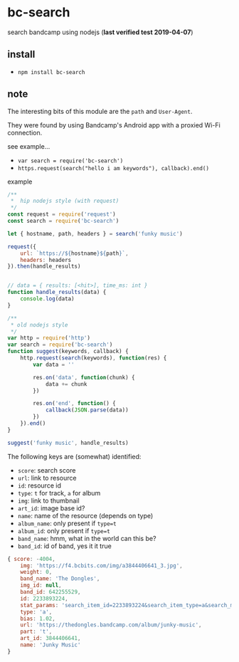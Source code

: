 bc-search
=========
search bandcamp using nodejs (**last verified test 2019-04-07**)

## install
 - `npm install bc-search`

## note
The interesting bits of this module are the `path` and `User-Agent`.

They were found by using Bandcamp's Android app with a proxied Wi-Fi connection.

see example...
 - `var search = require('bc-search')`
 - `https.request(search("hello i am keywords"), callback).end()`

example
``` js
/**
 *  hip nodejs style (with request)
 */
const request = require('request')
const search = require('bc-search')

let { hostname, path, headers } = search('funky music')

request({
    url: `https://${hostname}${path}`,
    headers: headers
}).then(handle_results)


// data = { results: [<hit>], time_ms: int }
function handle_results(data) {
    console.log(data)
}

/**
 * old nodejs style
 */
var http = require('http')
var search = require('bc-search')
function suggest(keywords, callback) {
    http.request(search(keywords), function(res) {
        var data = ''

        res.on('data', function(chunk) {
            data += chunk
        })

        res.on('end', function() {
            callback(JSON.parse(data))
        })
    }).end()
}

suggest('funky music', handle_results)
```

**<hit>**
The following keys are (somewhat) identified:
 * `score`: search score
 * `url`: link to resource
 * `id`: resource id
 * `type`: `t` for track, `a` for album
 * `img`: link to thumbnail
 * `art_id`: image base id?
 * `name`: name of the resource (depends on type)
 * `album_name`: only present if `type=t`
 * `album_id`: only present if `type=t`
 * `band_name`: hmm, what in the world can this be?
 * `band_id`: id of band, yes it it true

```js
{ score: -4004,
    img: 'https://f4.bcbits.com/img/a3844406641_3.jpg',
    weight: 0,
    band_name: 'The Dongles',
    img_id: null,
    band_id: 642255529,
    id: 2233893224,
    stat_params: 'search_item_id=2233893224&search_item_type=a&search_match_part=%3F&search_page_id=280863357&search_page_no=0&search_rank=100&search_sig=fe01036350c746db0f725b5a06d2f38d',
    type: 'a',
    bias: 1.02,
    url: 'https://thedongles.bandcamp.com/album/junky-music',
    part: 't',
    art_id: 3844406641,
    name: 'Junky Music'
}
```
